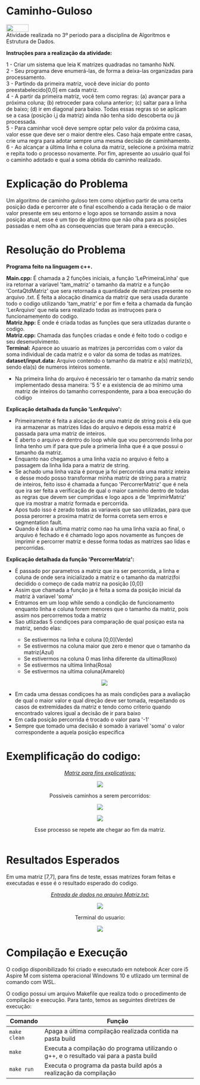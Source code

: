 # Caminho-Guloso
<img align="center" height="20px" width="60px" src="https://img.shields.io/badge/C%2B%2B-00599C?style=for-the-badge&logo=c%2B%2B&logoColor=white"/> </br>
Atividade realizada no 3º periodo para a disciplina de Algoritmos e Estrutura de Dados.

<strong>Instruções para a realização da atividade:</strong>

1 - Criar um sistema que leia K matrizes quadradas no tamanho NxN.<br>
2 - Seu programa deve enumerá-las, de forma a deixa-las organizadas para processamento.<br>
3 - Partindo da primeira matriz, você deve iniciar do ponto preestabelecido[0,0] em cada matriz.<br>
4 - A partir da primeira matriz, você tem como regras: (a) avançar para a próxima coluna; (b) retroceder para coluna anterior; (c)  saltar para a linha de baixo; (d) ir em diagonal para baixo. Todas essas regras só se aplicam se a casa (posição i,j da matriz) ainda não tenha sido descoberta ou já processada.<br>
5 - Para caminhar você deve sempre optar pelo valor da próxima casa, valor esse que deve ser o maior dentre eles. Caso haja empate entre casas, crie uma regra para adotar sempre uma mesma decisão de caminhamento.<br>
6 - Ao alcançar a última linha e coluna da matriz, selecione a próxima matriz e repita todo o processo novamente. Por fim, apresente ao usuário qual foi o caminho adotado e qual a soma obtida do caminho realizado.<br>

# Explicação do Problema

Um algoritmo de caminho guloso tem como objetivo partir de uma certa posição dada e percorrer ate o final escolhendo a cada iteração o de maior valor presente em seu entorno e logo apos se tornando assim a nova posição atual, esse é um tipo de algoritmo que não olha para as posições passadas e nem olha as consequencias que teram para a execução.

# Resolução do Problema

<strong>Programa feito na linguagem c++.</strong>

<strong>Main.cpp:</strong> É chamada a 2 funções iniciais, a função 'LePrimeiraLinha' que ira retornar a variavel 'tam_matriz' o tamanho da matriz e a função 'ContaQtdMatriz' que sera retornada a quantidade de matrizes presente no arquivo .txt. É feita a alocação dinamica da matriz que sera usada durante todo o codigo utilizando 'tam_matriz' e por fim e feita a chamada da função 'LerArquivo' que nela sera realizado todas as instruçoes para o funcionamemento do codigo. <br>
<strong>Matriz.hpp:</strong> É onde é criada todas as funções que sera utlizadas durante o codigo.<br>
<strong>Matriz.cpp:</strong> Chamada das funções criadas e onde é feito todo o codigo e seu desenvolvimento.<br>
<strong>Terminal:</strong> Aparece ao usuario as matrizes ja percorridas com o valor da soma individual de cada matriz e o valor da soma de todas as matrizes.<br>
<strong>dataset/input.data:</strong> Arquivo contendo o tamanho da matriz e a(s) matriz(s), sendo ela(s) de numeros inteiros somente.
<ul>
  <li>Na primeira linha do arquivo é necessário ter o tamanho da matriz sendo implementado dessa maneira: '5 5' e a existencia de ao mínimo uma matriz de inteiros do tamanho correspondente, para a boa execução do código</li>
</ul>

<strong>Explicação detalhada da função 'LerArquivo':</strong>
<ul>
  <li>Primeiramente é feita a alocação de uma matriz de string pois é ela que ira armazenar as matrizes lidas do arquivo e depois essa matriz é passada para uma matriz de inteiros.</li>
  <li>É aberto o arquivo e dentro do loop while que vou percorrendo linha por linha tenho um if para que pule a primeria linha que é a que possui o tamanho da matriz.</li>
  <li>Enquanto nao chegamos a uma linha vazia no arquivo é feito a passagem da linha lida para a matriz de string.</li>
  <li>Se achado uma linha vazia é porque ja foi percorrida uma matriz inteira e desse modo posso transformar minha matriz de string para a matriz de inteiros, feito isso é chamada a funçao 'PercorrerMatriz' que é nela que ira ser feita a verificação de qual o maior caminho dentro de todas as regras que devem ser cumpridas e logo apos a de 'ImprimirMatriz' que ira mostrar a matriz formada e percorrida.</li>
  <li>Apos tudo isso é zerado todas as variaveis que sao utilizadas, para que possa perorrer a proxima matriz de forma correta sem erros e segmentation fault.</li>
  <li>Quando é lida a ultima matriz como nao ha uma linha vazia ao final, o arquivo é fechado e é chamado logo apos novamente as funçoes de imprimir e percorrer matriz e desse forma todas as matrizes sao lidas e percorridas.</li>
</ul>

<strong>Explicação detalhada da função 'PercorrerMatriz':</strong>
<ul>
   <li>É passado por parametros a matriz que ira ser percorrida, a linha e coluna de onde sera inicializado a matriz e o tamanho da matriz(foi decidido o começo de cada matriz na posição [0,0])</li>
   <li>Assim que chamada a função ja é feita a soma da posição inicial da matriz à variavel 'soma'</li>
   <li>Entramos em um loop while sendo a condição de funcionamento enquanto linha e coluna forem menores que o tamanho da matriz, pois assim nos percorremos toda a matriz</li>
   <li>Sao utlizadas 5 condiçoes para comparação de qual posiçao esta na matriz, sendo elas:</li>
      <ul>
        <li>Se estivermos na linha e coluna [0,0](Verde)</li>
        <li>Se estivermos na coluna maior que zero e menor que o tamanho da matriz(Azul)</li>
        <li>Se estivermos na coluna 0 mas linha diferente da ultima(Roxo)</li>
        <li>Se estivermos na ultima linha(Rosa)</li>
        <li>Se estivermos na ultima coluna(Amarelo)</li>
    </ul>
    <p align="center">
      <img src="/imgs/MatrizColorida (2).png">
    </p>
   <li>Em cada uma dessas condiçoes ha as mais condições para a avaliação de qual o maior valor e qual direção deve ser tomada, respeitando os casos de extremidades da matriz e tendo como criterio quando encontrado valores igual a decisão de ir para baixo</li>
   <li>Em cada posição percorrida é trocado o valor para '-1'</li>
   <li>Sempre que tomado uma decisão é somado à variavel 'soma' o valor correspondente a aquela posição especifica</li>
</ul>

# Exemplificação do codigo:
<p align="center">
   <em><ins>Matriz para fins explicativos:</ins></em>
</p>

<p align="center">
  <img src="/imgs/MatrizEx.png">
</p>

<p align="center">
   Possiveis caminhos a serem percorridos:
</p>

<p align="center">
  <img src="/imgs/MatrizEx.1.png">
</p>

<p align="center">
  <img src="/imgs/MatrizEx.2.png">
</p>


<p align="center">
   Esse processo se repete ate chegar ao fim da matriz.<br><br>
</p>


# Resultados Esperados
Em uma matriz [7,7], para fins de teste, essas matrizes foram feitas e executadas e esse é o resultado esperado do codigo.

<p align="center">
   <em><ins>Entrada de dados no arquivo Matriz.txt:</ins></em>
</p>

<p align="center">
  <img src="/imgs/DadosEntrada.png">
</p>

<p align="center">
   Terminal do usuario: 
</p>

<p align="center">
  <img src="/imgs/Terminal.1.png">
</p>

# Compilação e Execução

O codigo disponibilizado foi criado e executado em notebook Acer core i5 Aspire M com sistema operacional Windowns 10 e utlizado um terminal de comando com WSL.

O codigo possui um arquivo Makefile que realiza todo o procedimento de compilação e execução. Para tanto, temos as seguintes diretrizes de execução:


| Comando                |  Função                                                                                           |                     
| -----------------------| ------------------------------------------------------------------------------------------------- |
|  `make clean`          | Apaga a última compilação realizada contida na pasta build                                        |
|  `make`                | Executa a compilação do programa utilizando o g++, e o resultado vai para a pasta build           |
|  `make run`            | Executa o programa da pasta build após a realização da compilação                                 |

